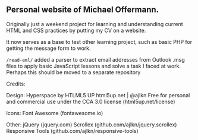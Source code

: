 ## Personal website of Michael Offermann.
Originally just a weekend project for learning and understanding current HTML and CSS practices by putting my CV on a website.

It now serves as a base to test other learning project, such as basic PHP for getting the message form to work.

``/read-eml/`` added a parser to extract email addresses from Outlook .msg files to apply basic JavaScript lessons and solve a task I faced at work. Perhaps this should be moved to a separate repository


Credits:
	
Design: Hyperspace by HTLML5 UP html5up.net | @ajlkn
	Free for personal and commercial use under the CCA 3.0 license (html5up.net/license)

Icons:
	Font Awesome (fontawesome.io)

Other:
	jQuery (jquery.com)
	Scrollex (github.com/ajlkn/jquery.scrollex)
	Responsive Tools (github.com/ajlkn/responsive-tools)
